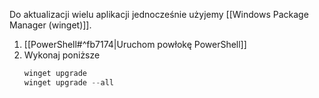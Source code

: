 Do aktualizacji wielu aplikacji jednocześnie użyjemy [[Windows Package Manager (winget)]].
1. [[PowerShell#^fb7174|Uruchom powłokę PowerShell]]
2. Wykonaj poniższe
   ```powershell
   winget upgrade
   winget upgrade --all
	```
